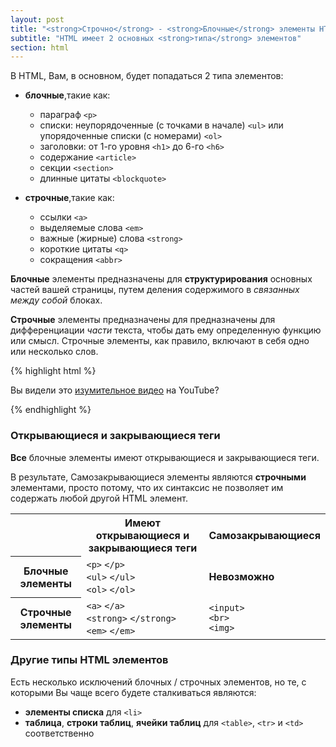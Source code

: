 ```yaml
---
layout: post
title: "<strong>Строчно</strong> - <strong>Блочные</strong> элементы HTML"
subtitle: "HTML имеет 2 основных <strong>типа</strong> элементов"
section: html
---
```


В HTML, Вам, в основном, будет попадаться 2 типа элементов:

* **блочные**,такие как:

    * параграф `<p>`
    * списки: неупорядоченные (с точками в начале) `<ul>` или упорядоченные списки (с номерами) `<ol>`
    * заголовки: от 1-го уровня `<h1>` до 6-го `<h6>`
    * содержание `<article>`
    * секции `<section>`
    * длинные цитаты `<blockquote>`

* **строчные**,такие как:

    * ссылки `<a>`
    * выделяемые слова `<em>`
    * важные (жирные) слова `<strong>`
    * короткие цитаты `<q>`
    * сокращения `<abbr>`

**Блочные** элементы предназначены для **структурирования** основных частей вашей страницы,  путем деления содержимого в _связанных между собой_ блоках.

**Строчные** элементы предназначены для предназначены для дифференциации _части_ текста, чтобы дать ему определенную функцию или смысл. Строчные элементы, как правило, включают в себя одно или несколько слов.


{% highlight html %}
<p>Вы видели это <a href="http://www.youtube.com">изумительное  видео</a> на YouTube?</p>
{% endhighlight %}

### Открывающиеся и закрывающиеся теги

**Все** блочные элементы имеют открывающиеся и закрывающиеся теги.

В результате, Самозакрывающиеся элементы являются **строчными** элементами, просто потому, что их синтаксис не позволяет им содержать любой другой HTML элемент.

<div class="table">
  <table>
    <tr>
      <th class="empty"></th>
      <th>Имеют открывающиеся и закрывающиеся теги</th>
      <th>Самозакрывающиеся</th>
    </tr>
    <tr>
      <th>Блочные элементы</th>
      <td>
        <code>&lt;p&gt;</code>
        <code>&lt;/p&gt;</code>
        <br>
        <code>&lt;ul&gt;</code>
        <code>&lt;/ul&gt;</code>
        <br>
        <code>&lt;ol&gt;</code>
        <code>&lt;/ol&gt;</code>
      </td>
      <td>
        <strong>Невозможно</strong>
      </td>
    </tr>
    <tr>
      <th>Строчные элементы</th>
      <td>
        <code>&lt;a&gt;</code>
        <code>&lt;/a&gt;</code>
        <br>
        <code>&lt;strong&gt;</code>
        <code>&lt;/strong&gt;</code>
        <br>
        <code>&lt;em&gt;</code>
        <code>&lt;/em&gt;</code>
      </td>
      <td>
        <code>&lt;input&gt;</code>
        <br>
        <code>&lt;br&gt;</code>
        <br>
        <code>&lt;img&gt;</code>
      </td>
    </tr>
  </table>
</div>

### Другие типы HTML элементов

Есть несколько исключений блочных / строчных элементов, но те, с которыми Вы чаще всего будете сталкиваться являются:

* **элементы списка** для `<li>`
* **таблица**, **строки таблиц**, **ячейки таблиц** для `<table>`, `<tr>` и `<td>` соответственно
